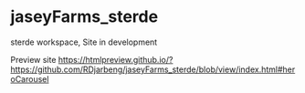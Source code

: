 # jaseyFarms_sterde
sterde workspace, Site in development

Preview site
https://htmlpreview.github.io/?https://github.com/RDjarbeng/jaseyFarms_sterde/blob/view/index.html#heroCarousel
